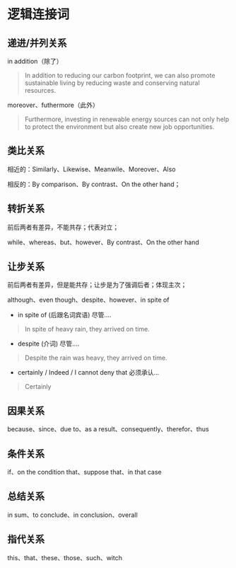 # 逻辑连接词

## 递进/并列关系

in addition（除了）

> <font class="font-blue">In addition to</font> reducing our carbon footprint, we can also promote sustainable living by reducing waste and conserving natural resources.
> 

moreover、futhermore（此外）

> <font class="font-blue">Furthermore</font>, investing in renewable energy sources can not only help to protect the environment but also create new job opportunities.
> 

## 类比关系

相近的：Similarly、Likewise、Meanwile、Moreover、Also

相反的：By comparison、By contrast、On the other hand；

## 转折关系

前后两者有差异，不能共存；代表对立；

while、whereas、but、however、By contrast、On the other hand

## 让步关系

前后两者有差异，但是能共存；让步是为了强调后者；体现主次；

although、even though、despite、however、in spite of

- in spite of (后跟名词宾语) 尽管….

> In spite of heavy rain, they arrived on time.
> 
- despite (介词) 尽管….

> Despite the rain was heavy, they arrived on time.
> 
- certainly / Indeed / I cannot deny that 必须承认…

> Certainly
> 

## 因果关系

because、since、due to、as a result、consequently、therefor、thus

## 条件关系

if、on the condition that、suppose that、in that case

## 总结关系

in sum、to conclude、in conclusion、overall

## 指代关系

this、that、these、those、such、witch